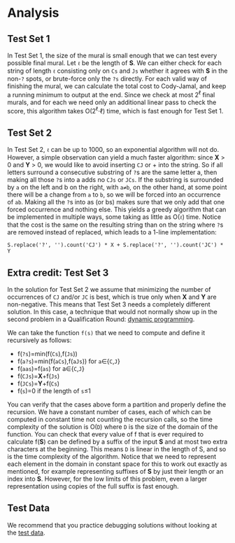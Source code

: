 # Analysis

## Test Set 1

In Test Set 1, the size of the mural is small enough that we can test every possible final mural. Let `ℓ` be the length of **S**. We can either check for each string of length `ℓ` consisting only on `Cs` and `Js` whether it agrees with **S** in the non-`?` spots, or brute-force only the `?s` directly. For each valid way of finishing the mural, we can calculate the total cost to Cody-Jamal, and keep a running minimum to output at the end. Since we check at most 2<sup>ℓ</sup> final murals, and for each we need only an additional linear pass to check the score, this algorithm takes O(2<sup>ℓ</sup>⋅ℓ) time, which is fast enough for Test Set 1.

## Test Set 2

In Test Set 2, `ℓ` can be up to 1000, so an exponential algorithm will not do. However, a simple observation can yield a much faster algorithm: since **X** > 0 and **Y** > 0, we would like to avoid inserting `CJ` or + into the string. So if all letters surround a consecutive substring of `?`s are the same letter a, then making all those `?`s into a adds no `CJs` or `JCs`. If the substring is surrounded by `a` on the left and b on the right, with `a≠b`, on the other hand, at some point there will be a change from `a` to `b`, so we will be forced into an occurrence of `ab`. Making all the `?`s into as (or bs) makes sure that we only add that one forced occurrence and nothing else. This yields a greedy algorithm that can be implemented in multiple ways, some taking as little as O(`ℓ`) time. Notice that the cost is the same on the resulting string than on the string where `?`s are removed instead of replaced, which leads to a 1-line implementation:

`S.replace('?', '').count('CJ') * X + S.replace('?', '').count('JC') * Y`

## Extra credit: Test Set 3

In the solution for Test Set 2 we assume that minimizing the number of occurrences of `CJ` and/or `JC` is best, which is true only when **X** and **Y** are non-negative. This means that Test Set 3 needs a completely different solution. In this case, a technique that would not normally show up in the second problem in a Qualification Round: [dynamic programming](https://en.wikipedia.org/wiki/Dynamic_programming).

We can take the function `f(s)` that we need to compute and define it recursively as follows:

- f(`?s`)=min(f(`Cs`),f(`Js`))
- f(`a?s`)=min(f(`aCs`),f(`aJs`)) for `a`∈{`C`,`J`}
- f(`aas`)=f(`as`) for a∈{`C`,`J`}
- f(`CJs`)=**X**+f(`Js`)
- f(`JCs`)=**Y**+f(`Cs`)
- f(`s`)=0 if the length of `s`≤1

You can verify that the cases above form a partition and properly define the recursion. We have a constant number of cases, each of which can be computed in constant time not counting the recursion calls, so the time complexity of the solution is O(`D`) where `D` is the size of the domain of the function. You can check that every value of f that is ever required to calculate f(**S**) can be defined by a suffix of the input **S** and at most two extra characters at the beginning. This means `D` is linear in the length of S, and so is the time complexity of the algorithm. Notice that we need to represent each element in the domain in constant space for this to work out exactly as mentioned, for example representing suffixes of **S** by just their length or an index into **S**. However, for the low limits of this problem, even a larger representation using copies of the full suffix is fast enough.

## Test Data

We recommend that you practice debugging solutions without looking at the [test data](https://codejam.googleapis.com/dashboard/get_file/AQj_6U0bc9-8ey8z7tp7FIrUVY_oCejc3deeG7jpIFQsnHo0neNDDZdNU8Uat7PW8AI/test_data.zip).

